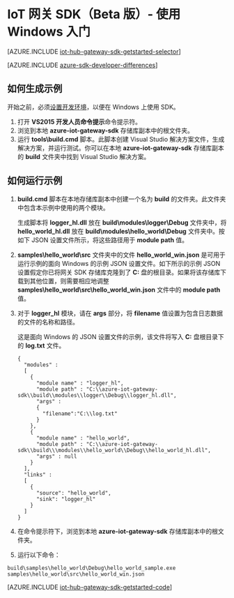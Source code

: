 <properties
	pageTitle="IoT 中心网关 SDK 入门 | Azure"
	description="使用 Windows 的 Azure IoT 中心网关 SDK 演练，说明使用 Azure IoT 中心网关 SDK 时应理解的关键概念。"
	services="iot-hub"
	documentationCenter=""
	authors="chipalost"
	manager="timlt"
	editor=""/>  

<tags
     ms.service="iot-hub"
     ms.devlang="cpp"
     ms.topic="article"
     ms.tgt_pltfrm="na"
     ms.workload="na"
     ms.date="08/25/2016"
     wacn.date="11/07/2016"
     ms.author="andbuc"/>  



# IoT 网关 SDK（Beta 版）- 使用 Windows 入门

[AZURE.INCLUDE [iot-hub-gateway-sdk-getstarted-selector](../../includes/iot-hub-gateway-sdk-getstarted-selector.md)]

[AZURE.INCLUDE [azure-sdk-developer-differences](../../includes/azure-sdk-developer-differences.md)]

## 如何生成示例

开始之前，必须[设置开发环境][lnk-setupdevbox]，以便在 Windows 上使用 SDK。

1. 打开 **VS2015 开发人员命令提示**命令提示符。
2. 浏览到本地 **azure-iot-gateway-sdk** 存储库副本中的根文件夹。
3. 运行 **tools\\build.cmd** 脚本。此脚本创建 Visual Studio 解决方案文件，生成解决方案，并运行测试。你可以在本地 **azure-iot-gateway-sdk** 存储库副本的 **build** 文件夹中找到 Visual Studio 解决方案。

## 如何运行示例

1. **build.cmd** 脚本在本地存储库副本中创建一个名为 **build** 的文件夹。此文件夹中包含本示例中使用的两个模块。

    生成脚本将 **logger\_hl.dll** 放在 **build\\modules\\logger\\Debug** 文件夹中，将 **hello\_world\_hl.dll** 放在 **build\\modules\\hello\_world\\Debug** 文件夹中。按如下 JSON 设置文件所示，将这些路径用于 **module path** 值。

2. **samples\\hello\_world\\src** 文件夹中的文件 **hello\_world\_win.json** 是可用于运行示例的面向 Windows 的示例 JSON 设置文件。如下所示的示例 JSON 设置假定你已将网关 SDK 存储库克隆到了 **C:** 盘的根目录。如果将该存储库下载到其他位置，则需要相应地调整 **samples\\hello\_world\\src\\hello\_world\_win.json** 文件中的 **module path** 值。

3. 对于 **logger\_hl** 模块，请在 **args** 部分，将 **filename** 值设置为包含日志数据的文件的名称和路径。

    这是面向 Windows 的 JSON 设置文件的示例，该文件将写入 **C:** 盘根目录下的 **log.txt** 文件。

    ```
    {
      "modules" :
      [
        {
          "module name" : "logger_hl",
          "module path" : "C:\\azure-iot-gateway-sdk\\build\\modules\\logger\\Debug\\logger_hl.dll",
          "args" : 
          {
            "filename":"C:\\log.txt"
          }
        },
        {
          "module name" : "hello_world",
          "module path" : "C:\\azure-iot-gateway-sdk\\build\\\modules\\hello_world\\Debug\\hello_world_hl.dll",
          "args" : null
        }
      ],
      "links" :
      [
        {
          "source": "hello_world",
          "sink": "logger_hl"
        }
      ]
    }
    ```

3. 在命令提示符下，浏览到本地 **azure-iot-gateway-sdk** 存储库副本中的根文件夹。
4. 运行以下命令：
  
  ```
  build\samples\hello_world\Debug\hello_world_sample.exe samples\hello_world\src\hello_world_win.json
  ```

[AZURE.INCLUDE [iot-hub-gateway-sdk-getstarted-code](../../includes/iot-hub-gateway-sdk-getstarted-code.md)]

<!-- Links -->

[lnk-setupdevbox]: https://github.com/Azure/azure-iot-gateway-sdk/blob/master/doc/devbox_setup.md



<!---HONumber=Mooncake_0523_2016-->